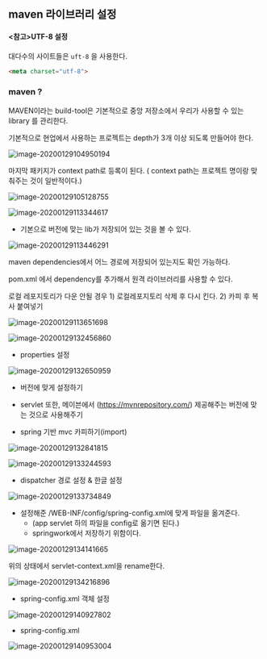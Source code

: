 ## maven 라이브러리 설정



#### <참고>UTF-8 설정

대다수의 사이트들은 `uft-8` 을 사용한다.

```html
<meta charset="utf-8">
```



### maven ?

MAVEN이라는 build-tool은 기본적으로 중앙 저장소에서 우리가 사용할 수 있는 library 를 관리한다. 

기본적으로 현업에서 사용하는 프로젝트는 depth가 3개 이상 되도록 만들어야 한다.

![image-20200129104950194](images/image-20200129104950194.png)

마지막 패키지가 context path로 등록이 된다. ( context path는 프로젝트 명이랑 맞춰주는 것이 일반적이다.)

![image-20200129105128755](images/image-20200129105128755.png)





![image-20200129113344617](images/image-20200129113344617.png)



* 기본으로 버전에 맞는 lib가 저장되어 있는 것을 볼 수 있다.

![image-20200129113446291](images/image-20200129113446291.png)

maven dependencies에서 어느 경로에 저장되어 있는지도 확인 가능하다. 

pom.xml 에서 dependency를 추가해서 원격 라이브러리를 사용할 수 있다.

로컬 레포지토리가 다운 안될 경우 1) 로컬레포지토리 삭제 후 다시 킨다. 2) 카피 후 복사 붙여넣기

![image-20200129113651698](images/image-20200129113651698.png)

![image-20200129132456860](images/image-20200129132456860.png)


* properties 설정

![image-20200129132650959](images/image-20200129132650959.png)

* 버전에 맞게 설정하기 
* servlet 또한, 메이븐에서 (https://mvnrepository.com/)  제공해주는 버전에 맞는 것으로 사용해주기



* spring 기반 mvc 카피하기(import)

![image-20200129132841815](images/image-20200129133101161.png)

![image-20200129133244593](images/image-20200129133244593.png)

* dispatcher 경로 설정 & 한글 설정

![image-20200129133734849](images/image-20200129133734849.png)

* 설정해준 /WEB-INF/config/spring-config.xml에 맞게 파일을 옮겨준다.
  * (app servlet 하의 파일을 config로 옮기면 된다.) 
  * springwork에서 저장하기 위함이다.

![image-20200129134141665](images/image-20200129134141665.png)

위의 상태에서 servlet-context.xml을 rename한다.

![image-20200129134216896](images/image-20200129134216896.png)

* spring-config.xml <bean> 객체 설정 

![image-20200129140927802](images/image-20200129140927802.png)

* spring-config.xml

![image-20200129140953004](images/image-20200129140953004.png)